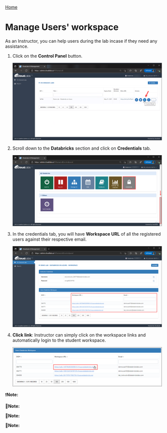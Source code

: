 [Home](./../README.md)

# Manage Users' workspace

As an Instructor, you can help users during the lab incase if they need any assistance. 

1. Click on the **Control Panel** button.

   ![](media/image21.png) 

2. Scroll down to the **Databricks** section and click on **Credentials** tab.

   ![](media/image22.png) 

3. In the credentials tab, you will have **Workspace URL** of all the registered users against their respective email.

   ![](media/image23.png)
   
4. **Click link**: Instructor can simply click on the workspace links and automatically login to the student workspace.

   ![](media/image24.png) 


<p>&#10071;<b>Note:</b></p>

<p>&#128221;<b>Note:</b></p>

<p>&#128220;<b>Note:</b></p>

<p>&#128304;<b>Note:</b></p>

